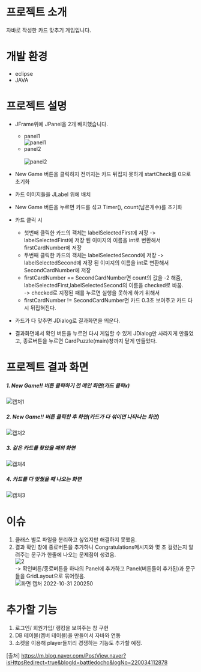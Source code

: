 # 프로젝트 소개
자바로 작성한 카드 맞추기 게임입니다. 
# 개발 환경
- eclipse
- JAVA

# 프로젝트 설명
* JFrame위에 JPanel을 2개 배치했습니다.
  - panel1<br>
  ![panel1](https://user-images.githubusercontent.com/114123460/198942207-70da2603-87f6-4534-b912-302901b0b65b.PNG)
  - panel2<br>  
  ![panel2](https://user-images.githubusercontent.com/114123460/198942363-4f3f6056-71e4-4f7c-8aad-1250ed6d8696.PNG)
  
* New Game 버튼을 클릭하지 전까지는 카드 뒤집지 못하게 startCheck를 0으로 초기화
* 카드 이미지들을 JLabel 위에 배치
* New Game 버튼을 누르면 카드를 섞고 Timer(), count(남은개수)를 초기화

* 카드 클릭 시
  * 첫번째 클릭한 카드의 객체는 labelSelectedFirst에 저장 -> labelSelectedFirst에 저장 된 이미지의 이름을 int로 변환해서 firstCardNumber에 저장
  * 두번째 클릭한 카드의 객체는 labelSelectedSecond에 저장 ->  labelSelectedSecond에 저장 된 이미지의 이름을 int로 변환해서 SecondCardNumber에 저장
  * firstCardNumber == SecondCardNumber면  count의 값을 -2 해줌, labelSelectedFirst,labelSelectedSecond의 이름을 checked로 바꿈.<br>
  -> checked로 지정된 패를 누르면 실행을 못하게 하기 위해서 
  * firstCardNumber != SecondCardNumber면 카드 0.3초 보여주고 카드 다시 뒤집혀진다.

* 카드가 다 맞추면 JDialog로 결과화면을 띄운다.
* 결과화면에서 확인 버튼을 누르면 다시 게임할 수 있게 JDialog만 사라지게 만들었고, 종료버튼을 누르면 CardPuzzle(main)창까지 닫게 만들었다.

# 프로젝트 결과 화면
##### 1. New Game!! 버튼 클릭하기 전 메인 화면(카드 클릭x)
![캡처1](https://user-images.githubusercontent.com/114123460/198935561-6771d2f1-084c-4313-b3cd-cfcd915317c4.PNG)
##### 2. New Game!! 버튼 클릭한 후 화면(카드가 다 섞이면 나타나는 화면)
![캡처2](https://user-images.githubusercontent.com/114123460/198937746-2f5c47f0-ca04-4e05-a4ff-c031b66bec5e.PNG)
##### 3. 같은 카드를 찾았을 때의 화면
![캡처4](https://user-images.githubusercontent.com/114123460/198938421-66d96f79-ece5-4ff6-9be4-f48f30f16c9b.PNG)
##### 4. 카드를 다 맞췄을 때 나오는 화면
![캡처3](https://user-images.githubusercontent.com/114123460/198938708-c5319218-3474-43ca-9329-63b605802c0b.PNG)

# 이슈
1. 클래스 별로 파일을 분리하고 싶었지만 해결하지 못했음.
2. 결과 확인 창에 종료버튼을 추가하니 Congratulations메시지와 몇 초 걸렸는지 알려주는 문구가 한줄에 나오는 문제점이 생겼음. <br>
![2](https://user-images.githubusercontent.com/114123460/198992042-6c12f701-aedd-44e7-b3dd-83e1fc110e77.jpg) <br>
-> 확인버튼/종료버튼을 하나의 Panel에 추가하고 Panel(버튼들이 추가된)과 문구들을 GridLayout으로 묶어줬음.<br>
![화면 캡처 2022-10-31 200250](https://user-images.githubusercontent.com/114123460/198993915-06c32116-f9c6-4f0a-a507-deb593bb56a2.jpg)

# 추가할 기능
1. 로그인/ 회원가입/ 랭킹을 보여주는 창 구현
2. DB 테이블(멤버 테이블)을 만들어서 자바와 연동
3. 소켓을 이용해 player들끼리 경쟁하는 기능도 추가할 예정.

[출처] https://m.blog.naver.com/PostView.naver?isHttpsRedirect=true&blogId=battledocho&logNo=220034112878
